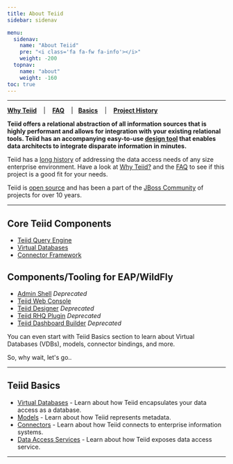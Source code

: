 ```yaml
---
title: About Teiid
sidebar: sidenav

menu:
  sidenav:
    name: "About Teiid"
    pre: "<i class='fa fa-fw fa-info'></i>"
    weight: -200
  topnav:
    name: "about"
    weight: -160
toc: true
---
```


---
[**Why Teiid**](why-teiid) &nbsp;&nbsp; | &nbsp;&nbsp; [**FAQ**](faq) &nbsp;&nbsp; |&nbsp;&nbsp; [**Basics**](basics) &nbsp;&nbsp; | &nbsp;&nbsp; [**Project History**](history)

**Teiid offers a relational abstraction of all information sources that is highly performant and allows for integration with your existing relational tools. Teiid has an accompanying easy-to-use [design tool](/tools/index.html) that enables data architects to integrate disparate information in minutes.**

Teiid has a [long history](./history) of addressing the data access needs of any size enterprise environment.  Have a look at [Why Teiid?](../about/why-teiid) and the [FAQ](faq) to see if this project is a good fit for your needs.

Teiid is [open source](/community/contributing/) and has been a part of the [JBoss Community](http://jboss.org) of projects for over 10 years. 

---
## Core Teiid Components

*   [Teiid Query Engine](/teiid_runtimes/)
*   [Virtual Databases](./basics/vdbs/index.html)
*   [Connector Framework](./basics/connectors/index.html)

## Components/Tooling for EAP/WildFly

*   [Admin Shell](/tools/) *Deprecated*
*   [Teiid Web Console](/tools/index.html)
*   [Teiid Designer](http://teiiddesigner.jboss.org/) *Deprecated*
*   [Teiid RHQ Plugin](https://community.jboss.org/wiki/NewTeiidRHQPluginForTeiid8x) *Deprecated*
*   [Teiid Dashboard Builder](https://issues.jboss.org/browse/TEIIDDSHB) *Deprecated*

You can even start with Teiid Basics section to learn about Virtual Databases (VDBs), models, connector bindings, and more.

So, why wait, let's go..

---
## Teiid Basics

*   [Virtual Databases](../about/basics/vdbs/) - Learn about how Teiid encapsulates your data access as a database.
*   [Models](../about/basics/models/) - Learn about how Teiid represents metadata.
*   [Connectors](../about/basics/connectors/) - Learn about how Teiid connects to enterprise information systems.
*   [Data Access Services](../about/basics/dataservices/) - Learn about how Teiid exposes data access service.

---
